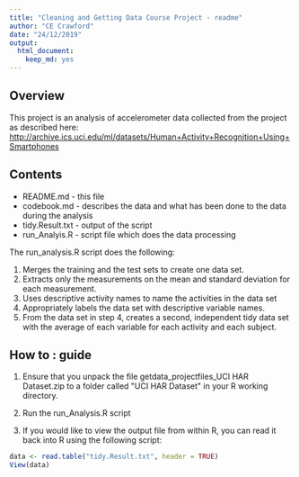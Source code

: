 ```yaml
---
title: "Cleaning and Getting Data Course Project - readme"
author: "CE Crawford"
date: "24/12/2019"
output:
  html_document:
    keep_md: yes
---
```



## Overview

This project is an analysis of accelerometer data collected from the project as described here:
http://archive.ics.uci.edu/ml/datasets/Human+Activity+Recognition+Using+Smartphones

## Contents

* README.md - this file
* codebook.md - describes the data and what has been done to the data during the analysis
* tidy.Result.txt - output of the script
* run_Analyis.R - script file which does the data processing

The run_analysis.R script does the following:

1. Merges the training and the test sets to create one data set.
2. Extracts only the measurements on the mean and standard deviation for each measurement.
3. Uses descriptive activity names to name the activities in the data set
4. Appropriately labels the data set with descriptive variable names.
5. From the data set in step 4, creates a second, independent tidy data set with the average of each variable for each activity and each subject.


## How to : guide
1. Ensure that you unpack the file getdata_projectfiles_UCI HAR Dataset.zip to a folder called 
"UCI HAR Dataset" in your R working directory.

2. Run the run_Analysis.R script

3. If you would like to view the output file from within R, you can read it back into R using the
following script:
```r
data <- read.table("tidy.Result.txt", header = TRUE)
View(data)
```
